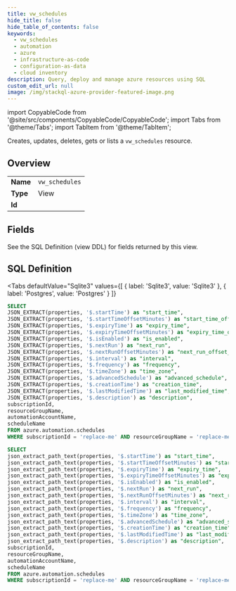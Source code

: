 ```yaml
--- 
title: vw_schedules
hide_title: false
hide_table_of_contents: false
keywords:
  - vw_schedules
  - automation
  - azure
  - infrastructure-as-code
  - configuration-as-data
  - cloud inventory
description: Query, deploy and manage azure resources using SQL
custom_edit_url: null
image: /img/stackql-azure-provider-featured-image.png
---
```


import CopyableCode from '@site/src/components/CopyableCode/CopyableCode';
import Tabs from '@theme/Tabs';
import TabItem from '@theme/TabItem';

Creates, updates, deletes, gets or lists a <code>vw_schedules</code> resource.

## Overview
<table><tbody>
<tr><td><b>Name</b></td><td><code>vw_schedules</code></td></tr>
<tr><td><b>Type</b></td><td>View</td></tr>
<tr><td><b>Id</b></td><td><CopyableCode code="azure.automation.vw_schedules" /></td></tr>
</tbody></table>

## Fields

See the SQL Definition (view DDL) for fields returned by this view.

## SQL Definition

<Tabs
defaultValue="Sqlite3"
values={[
{ label: 'Sqlite3', value: 'Sqlite3' },
{ label: 'Postgres', value: 'Postgres' }
]}
>
<TabItem value="Sqlite3">

```sql
SELECT
JSON_EXTRACT(properties, '$.startTime') as "start_time",
JSON_EXTRACT(properties, '$.startTimeOffsetMinutes') as "start_time_offset_minutes",
JSON_EXTRACT(properties, '$.expiryTime') as "expiry_time",
JSON_EXTRACT(properties, '$.expiryTimeOffsetMinutes') as "expiry_time_offset_minutes",
JSON_EXTRACT(properties, '$.isEnabled') as "is_enabled",
JSON_EXTRACT(properties, '$.nextRun') as "next_run",
JSON_EXTRACT(properties, '$.nextRunOffsetMinutes') as "next_run_offset_minutes",
JSON_EXTRACT(properties, '$.interval') as "interval",
JSON_EXTRACT(properties, '$.frequency') as "frequency",
JSON_EXTRACT(properties, '$.timeZone') as "time_zone",
JSON_EXTRACT(properties, '$.advancedSchedule') as "advanced_schedule",
JSON_EXTRACT(properties, '$.creationTime') as "creation_time",
JSON_EXTRACT(properties, '$.lastModifiedTime') as "last_modified_time",
JSON_EXTRACT(properties, '$.description') as "description",
subscriptionId,
resourceGroupName,
automationAccountName,
scheduleName
FROM azure.automation.schedules
WHERE subscriptionId = 'replace-me' AND resourceGroupName = 'replace-me' AND automationAccountName = 'replace-me';
```

</TabItem>
<TabItem value="Postgres">

```sql
SELECT
json_extract_path_text(properties, '$.startTime') as "start_time",
json_extract_path_text(properties, '$.startTimeOffsetMinutes') as "start_time_offset_minutes",
json_extract_path_text(properties, '$.expiryTime') as "expiry_time",
json_extract_path_text(properties, '$.expiryTimeOffsetMinutes') as "expiry_time_offset_minutes",
json_extract_path_text(properties, '$.isEnabled') as "is_enabled",
json_extract_path_text(properties, '$.nextRun') as "next_run",
json_extract_path_text(properties, '$.nextRunOffsetMinutes') as "next_run_offset_minutes",
json_extract_path_text(properties, '$.interval') as "interval",
json_extract_path_text(properties, '$.frequency') as "frequency",
json_extract_path_text(properties, '$.timeZone') as "time_zone",
json_extract_path_text(properties, '$.advancedSchedule') as "advanced_schedule",
json_extract_path_text(properties, '$.creationTime') as "creation_time",
json_extract_path_text(properties, '$.lastModifiedTime') as "last_modified_time",
json_extract_path_text(properties, '$.description') as "description",
subscriptionId,
resourceGroupName,
automationAccountName,
scheduleName
FROM azure.automation.schedules
WHERE subscriptionId = 'replace-me' AND resourceGroupName = 'replace-me' AND automationAccountName = 'replace-me';
```

</TabItem>
</Tabs>
